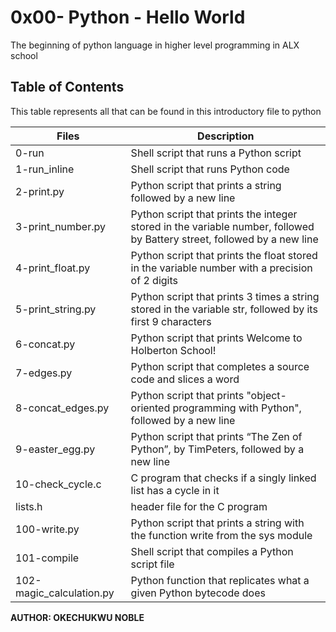 # 0x00- Python - Hello World 

The beginning of python language in higher level programming in ALX school

## Table of Contents

This table represents all that can be found in this introductory file to python

|Files | Description|
| --- | --------- |
| 0-run | Shell script that runs a Python script |
| 1-run_inline | Shell script that runs Python code |
| 2-print.py | Python script that prints a string followed by a new line |
| 3-print_number.py | Python script that prints the integer stored in the variable number, followed by Battery street, followed by a new line |
| 4-print_float.py | Python script that prints the float stored in the variable number with a precision of 2 digits |
| 5-print_string.py | Python script that prints 3 times a string stored in the variable str, followed by its first 9 characters |
| 6-concat.py | Python script that prints Welcome to Holberton School! |
| 7-edges.py | Python script that completes a source code and slices a word |
| 8-concat_edges.py | Python script that prints "object-oriented programming with Python", followed by a new line |
| 9-easter_egg.py | Python script that prints “The Zen of Python”, by TimPeters, followed by a new line |
| 10-check_cycle.c | C program that checks if a singly linked list has a cycle in it |
| lists.h | header file for the C program |
| 100-write.py | Python script that prints a string with the function write from the sys module |
| 101-compile | Shell script that compiles a Python script file |
| 102-magic_calculation.py | Python function that replicates what a given Python bytecode does |

**AUTHOR: OKECHUKWU NOBLE**
